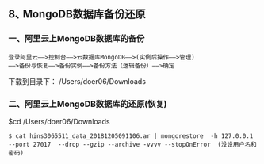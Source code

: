 ## 8､ MongoDB数据库备份还原

### 一、阿里云上MongoDB数据库的备份
```
登录阿里云——>控制台——>云数据库MongoDB——>(实例后操作——>管理)
——>备份与恢复——>备份实例——>备份方法（逻辑备份）——>确定
```
 下载到目录下：
 /Users/doer06/Downloads

### 二、阿里云上MongoDB数据库的还原(恢复)
$cd /Users/doer06/Downloads
```
$ cat hins3065511_data_20181205091106.ar | mongorestore  -h 127.0.0.1 --port 27017  --drop --gzip --archive -vvvv --stopOnError  (没设用户名和密码) 
```
